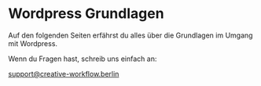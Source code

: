 # Wordpress Grundlagen

Auf den folgenden Seiten erfährst du alles über die Grundlagen im Umgang mit Wordpress.

Wenn du Fragen hast, schreib uns einfach an:

[support@creative-workflow.berlin](mailto:support@creative-workflow.berlin)
